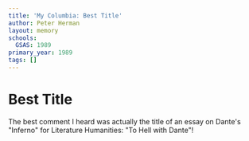 ```yaml
---
title: 'My Columbia: Best Title'
author: Peter Herman
layout: memory
schools:
  GSAS: 1989
primary_year: 1989
tags: []
---
```

# Best Title

The best comment I heard was actually the title of an essay on Dante's "Inferno" for Literature Humanities: "To Hell with Dante"!

